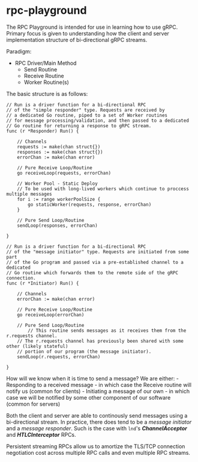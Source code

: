 # rpc-playground

The RPC Playground is intended for use in learning how to use gRPC. Primary focus is given to understanding how the client and server implementation structure of bi-directional gRPC streams.

Paradigm:
- RPC Driver/Main Method
  - Send Routine
  - Receive Routine
  - Worker Routine(s)
  
The basic structure is as follows:

```golang
// Run is a driver function for a bi-directional RPC
// of the "simple responder" type. Requests are received by
// a dedicated Go routine, piped to a set of Worker routines
// for message processing/validation, and then passed to a dedicated
// Go routine for returning a response to gRPC stream.
func (r *Responder) Run() {

	// Channels
	requests := make(chan struct{})
	responses := make(chan struct{})
	errorChan := make(chan error)

	// Pure Receive Loop/Routine
	go receiveLoop(requests, errorChan)

	// Worker Pool - Static Deploy
	// To be used with long-lived workers which continue to proccess multiple messages
	for i := range workerPoolSize {
		go staticWorker(requests, response, errorChan)
	}

	// Pure Send Loop/Routine
	sendLoop(responses, errorChan)
  
}

// Run is a driver function for a bi-directional RPC
// of the "message initiator" type. Requests are initiated from some part 
// of the Go program and passed via a pre-established channel to a dedicated
// Go routine which forwards them to the remote side of the gRPC connection.
func (r *Initiator) Run() {

	// Channels
	errorChan := make(chan error)

	// Pure Receive Loop/Routine
	go receiveLoop(errorChan)

	// Pure Send Loop/Routine
        // This routine sends messages as it receives them from the r.requests channel.
	// The r.requests channel has previously been shared with some other (likely stateful)
	// portion of our program (the message initiator). 
	sendLoop(r.requests, errorChan)
  
}
```
  
How will we know when it is time to send a message?
		We are either:
		- Responding to a received message - in which case the Receive routine will notify us (common for clients)
		- Initiating a message of our own - in which case we will be notified by some other component of our software (common for servers)
  
Both the client and server are able to continously send messages using a bi-directional stream. In practice, there does tend to be a *message initiator* and a *message responder*. Such is the case with `lnd`'s ***ChannelAcceptor*** and ***HTLCInterceptor*** RPCs.

Persistent streaming RPCs allow us to amortize the TLS/TCP connection negotiation cost across multiple RPC calls and even multiple RPC streams.
